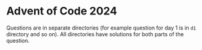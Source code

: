 # Advent of Code 2024

Questions are in separate directories (for example question for day 1 is in `d1` directory and so on). All directories have solutions for both parts of the question.